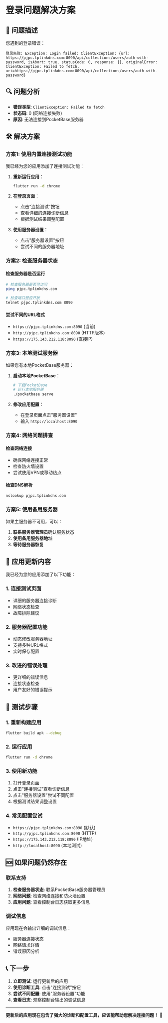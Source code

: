 # 登录问题解决方案

## 🚨 问题描述
您遇到的登录错误：
```
登录失败: Exception: Login failed: ClientException: {url: https://pjpc.tplinkdns.com:8090/api/collections/users/auth-with-password, isAbort: true, statusCode: 0, response: {}, originalError: ClientException: Failed to fetch, uri=https://pjpc.tplinkdns.com:8090/api/collections/users/auth-with-password}
```

## 🔍 问题分析
- **错误类型**: `ClientException: Failed to fetch`
- **状态码**: 0 (网络连接失败)
- **原因**: 无法连接到PocketBase服务器

## 🛠️ 解决方案

### 方案1: 使用内置连接测试功能

我已经为您的应用添加了连接测试功能：

1. **重新运行应用**：
   ```bash
   flutter run -d chrome
   ```

2. **在登录页面**：
   - 点击"连接测试"按钮
   - 查看详细的连接诊断信息
   - 根据测试结果调整配置

3. **使用服务器设置**：
   - 点击"服务器设置"按钮
   - 尝试不同的服务器地址

### 方案2: 检查服务器状态

#### 检查服务器是否运行
```bash
# 检查服务器是否可访问
ping pjpc.tplinkdns.com

# 检查端口是否开放
telnet pjpc.tplinkdns.com 8090
```

#### 尝试不同的URL格式
- `https://pjpc.tplinkdns.com:8090` (当前)
- `http://pjpc.tplinkdns.com:8090` (HTTP版本)
- `https://175.143.212.118:8090` (直接IP)

### 方案3: 本地测试服务器

如果您有本地PocketBase服务器：

1. **启动本地PocketBase**：
   ```bash
   # 下载PocketBase
   # 运行本地服务器
   ./pocketbase serve
   ```

2. **修改应用配置**：
   - 在登录页面点击"服务器设置"
   - 输入 `http://localhost:8090`

### 方案4: 网络问题排查

#### 检查网络连接
- 确保网络连接正常
- 检查防火墙设置
- 尝试使用VPN或移动热点

#### 检查DNS解析
```bash
nslookup pjpc.tplinkdns.com
```

### 方案5: 使用备用服务器

如果主服务器不可用，可以：

1. **联系服务器管理员**确认服务状态
2. **使用备用服务器地址**
3. **等待服务器恢复**

## 🔧 应用更新内容

我已经为您的应用添加了以下功能：

### 1. 连接测试页面
- 详细的服务器连接诊断
- 网络状态检查
- 故障排除建议

### 2. 服务器配置功能
- 动态修改服务器地址
- 支持多种URL格式
- 实时保存配置

### 3. 改进的错误处理
- 更详细的错误信息
- 连接状态检查
- 用户友好的错误提示

## 📱 测试步骤

### 1. 重新构建应用
```bash
flutter build apk --debug
```

### 2. 运行应用
```bash
flutter run -d chrome
```

### 3. 使用新功能
1. 打开登录页面
2. 点击"连接测试"查看诊断信息
3. 点击"服务器设置"尝试不同配置
4. 根据测试结果调整设置

### 4. 常见配置尝试
- `https://pjpc.tplinkdns.com:8090` (默认)
- `http://pjpc.tplinkdns.com:8090` (HTTP)
- `https://175.143.212.118:8090` (IP地址)
- `http://localhost:8090` (本地测试)

## 🆘 如果问题仍然存在

### 联系支持
1. **检查服务器状态**: 联系PocketBase服务器管理员
2. **网络问题**: 检查网络连接和防火墙设置
3. **应用问题**: 查看控制台日志获取更多信息

### 调试信息
应用现在会输出详细的调试信息：
- 服务器连接状态
- 网络请求详情
- 错误原因分析

## 📞 下一步

1. **立即测试**: 运行更新后的应用
2. **使用诊断工具**: 点击"连接测试"按钮
3. **尝试不同配置**: 使用"服务器设置"功能
4. **查看日志**: 观察控制台输出的调试信息

---

**更新后的应用现在包含了强大的诊断和配置工具，应该能帮助您解决连接问题！** 🚀
